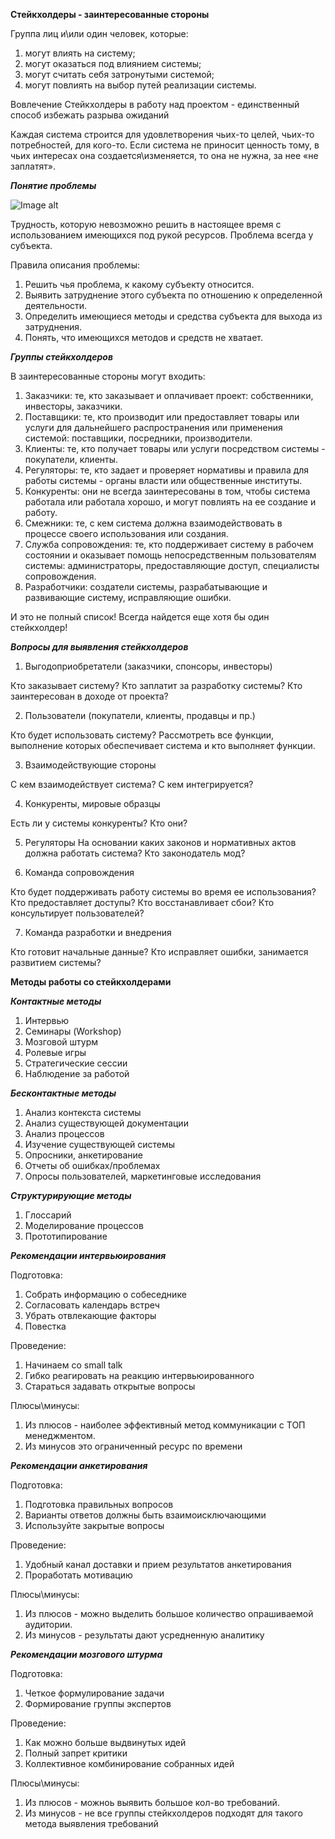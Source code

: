 ﻿**Стейкхолдеры - заинтересованные стороны**

Группа лиц и\или один человек, которые:
1. могут влиять на систему;
2. могут оказаться под влиянием системы;
3. могут считать себя затронутыми системой;
4. могут повлиять на выбор путей реализации системы.

Вовлечение Стейкхолдеры в работу над проектом - единственный способ избежать
разрыва ожиданий


Каждая система строится для удовлетворения чьих-то целей, чьих-то потребностей, для
кого-то. Если система не приносит ценность тому, в чьих интересах она
создается\изменяется, то она не нужна, за нее «не заплатят».


***Понятие проблемы***


![Image alt](https://github.com/dmatwe/projects/tree/main/OTUS_SA_ADVANCED/Стейкхолдеры/png)

Трудность, которую невозможно решить в настоящее время с использованием имеющихся под
рукой ресурсов.
Проблема всегда у субъекта.

Правила описания проблемы:

1. Решить чья проблема, к какому субъекту
относится.
2. Выявить затруднение этого субъекта по
отношению к определенной деятельности.
3. Определить имеющиеся методы и средства
субъекта для выхода из затруднения.
4. Понять, что имеющихся методов и средств не
хватает.

***Группы стейкхолдеров***

В заинтересованные стороны могут входить:

1. Заказчики: те, кто заказывает и оплачивает проект: собственники, инвесторы,
заказчики.
2. Поставщики: те, кто производит или предоставляет товары или услуги для
дальнейшего распространения или применения системой: поставщики, посредники,
производители.
3. Клиенты: те, кто получает товары или услуги посредством системы - покупатели,
клиенты.
4. Регуляторы: те, кто задает и проверяет нормативы и правила для работы системы -
органы власти или общественные институты.
5. Конкуренты: они не всегда заинтересованы в том, чтобы система работала или
работала хорошо, и могут повлиять на ее создание и работу.
6. Смежники: те, с кем система должна взаимодействовать в процессе своего
использования или создания.
7. Служба сопровождения: те, кто поддерживает систему в рабочем состоянии и
оказывает помощь непосредственным пользователям системы: администраторы,
предоставляющие доступ, специалисты сопровождения.
8. Разработчики: создатели системы, разрабатывающие и развивающие систему,
исправляющие ошибки.

И это не полный список! Всегда найдется еще хотя бы один стейкхолдер!


***Вопросы для выявления стейкхолдеров***

1. Выгодоприобретатели (заказчики, спонсоры, инвесторы)

Кто заказывает систему? Кто заплатит за разработку системы? Кто
заинтересован в доходе от проекта?

2. Пользователи (покупатели, клиенты, продавцы и пр.)

Кто будет использовать систему? Рассмотреть все функции, выполнение
которых обеспечивает система и кто выполняет функции.

3. Взаимодействующие стороны

С кем взаимодействует система? С кем интегрируется?

4. Конкуренты, мировые образцы

Есть ли у системы конкуренты? Кто они?

5. Регуляторы 
На основании каких законов и нормативных актов должна работать система? Кто законодатель мод?

6. Команда сопровождения

Кто будет поддерживать работу системы во время ее использования? Кто
предоставляет доступы? Кто восстанавливает сбои? Кто консультирует
пользователей?

7. Команда разработки и внедрения

Кто готовит начальные данные? Кто исправляет ошибки, занимается
развитием системы?


**Методы работы со стейкхолдерами**

***Контактные методы***

1. Интервью
2. Семинары (Workshop)
3. Мозговой штурм
4. Ролевые игры
5. Стратегические сессии
6. Наблюдение за работой

***Бесконтактные методы***

1. Анализ контекста системы
2. Анализ существующей документации
3. Анализ процессов
4. Изучение существующей системы
5. Опросники, анкетирование
6. Отчеты об ошибках/проблемах
7. Опросы пользователей, маркетинговые
исследования

***Структурирующие методы***

1. Глоссарий
2. Моделирование процессов
3. Прототипирование


***Рекомендации интервьюирования***

Подготовка:
1. Собрать информацию о собеседнике
2. Согласовать календарь встреч
3. Убрать отвлекающие факторы
4. Повестка

Проведение:
1. Начинаем со small talk
2. Гибко реагировать на реакцию интервьюированного
3. Стараться задавать открытые вопросы

Плюсы\минусы:
1. Из плюсов - наиболее эффективный метод коммуникации с ТОП
менеджментом.
2. Из минусов это ограниченный ресурс по времени

***Рекомендации анкетирования***

Подготовка:
1. Подготовка правильных вопросов
2. Варианты ответов должны быть взаимоисключающими
3. Используйте закрытые вопросы

Проведение:
1. Удобный канал доставки и прием результатов
анкетирования
2. Проработать мотивацию

Плюсы\минусы:
1. Из плюсов - можно выделить большое количество
опрашиваемой аудитории. 
2. Из минусов - результаты дают
усредненную аналитику

***Рекомендации мозгового штурма***

Подготовка:
1. Четкое формулирование задачи
2. Формирование группы экспертов

Проведение:
1. Как можно больше выдвинутых идей
2. Полный запрет критики
3. Коллективное комбинирование собранных идей

Плюсы\минусы:

1. Из плюсов - можноь выявить большое кол-во требований. 
2. Из минусов - не все группы стейкхолдеров подходят для такого метода выявления требований